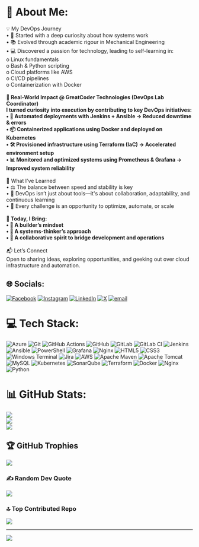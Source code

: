 # 💫 About Me:
💡 My DevOps Journey<br>      •	🚀 Started with a deep curiosity about how systems work<br>      •	📚 Evolved through academic rigour in Mechanical Engineering<br>      •	💻 Discovered a passion for technology, leading to self-learning in:<br>              o	Linux fundamentals<br>              o	Bash & Python scripting<br>              o	Cloud platforms like AWS<br>              o	CI/CD pipelines<br>              o	Containerization with Docker<br>________________________________________<br>🏢 Real-World Impact @ GreatCoder Technologies (DevOps Lab Coordinator)<br>I turned curiosity into execution by contributing to key DevOps initiatives:<br>      •	🔁 Automated deployments with Jenkins + Ansible → Reduced downtime & errors<br>      •	📦 Containerized applications using Docker and deployed on Kubernetes<br>      •	🛠️ Provisioned infrastructure using Terraform (IaC) → Accelerated environment setup<br>      •	📊 Monitored and optimized systems using Prometheus & Grafana → Improved system reliability<br>________________________________________<br>🧠 What I’ve Learned<br>      •	⚖️ The balance between speed and stability is key<br>      •	🔄 DevOps isn’t just about tools—it's about collaboration, adaptability, and continuous learning<br>      •	🔧 Every challenge is an opportunity to optimize, automate, or scale<br>________________________________________<br>🎯 Today, I Bring:<br>      •	🧱 A builder’s mindset<br>      •	🧩 A systems-thinker’s approach<br>      •	🤝 A collaborative spirit to bridge development and operations<br>________________________________________<br>📬 Let’s Connect<br>Open to sharing ideas, exploring opportunities, and geeking out over cloud infrastructure and automation.<br>


## 🌐 Socials:
[![Facebook](https://img.shields.io/badge/Facebook-%231877F2.svg?logo=Facebook&logoColor=white)](https://facebook.com/Lakshmiarayana.senagaravapu) [![Instagram](https://img.shields.io/badge/Instagram-%23E4405F.svg?logo=Instagram&logoColor=white)](https://instagram.com/lakshminarayanasenagavarapu) [![LinkedIn](https://img.shields.io/badge/LinkedIn-%230077B5.svg?logo=linkedin&logoColor=white)](https://linkedin.com/in/lakshminarayana-senagavarapu) [![X](https://img.shields.io/badge/X-black.svg?logo=X&logoColor=white)](https://x.com/Narayana386) [![email](https://img.shields.io/badge/Email-D14836?logo=gmail&logoColor=white)](mailto:Lakshminarayanas386@gmail.com) 

# 💻 Tech Stack:
![Azure](https://img.shields.io/badge/azure-%230072C6.svg?style=for-the-badge&logo=microsoftazure&logoColor=white) ![Git](https://img.shields.io/badge/git-%23F05033.svg?style=for-the-badge&logo=git&logoColor=white) ![GitHub Actions](https://img.shields.io/badge/github%20actions-%232671E5.svg?style=for-the-badge&logo=githubactions&logoColor=white) ![GitHub](https://img.shields.io/badge/github-%23121011.svg?style=for-the-badge&logo=github&logoColor=white) ![GitLab](https://img.shields.io/badge/gitlab-%23181717.svg?style=for-the-badge&logo=gitlab&logoColor=white) ![GitLab CI](https://img.shields.io/badge/gitlab%20CI-%23181717.svg?style=for-the-badge&logo=gitlab&logoColor=white) ![Jenkins](https://img.shields.io/badge/jenkins-%232C5263.svg?style=for-the-badge&logo=jenkins&logoColor=white) ![Ansible](https://img.shields.io/badge/ansible-%231A1918.svg?style=for-the-badge&logo=ansible&logoColor=white) ![PowerShell](https://img.shields.io/badge/PowerShell-%235391FE.svg?style=for-the-badge&logo=powershell&logoColor=white) ![Grafana](https://img.shields.io/badge/grafana-%23F46800.svg?style=for-the-badge&logo=grafana&logoColor=white) ![Nginx](https://img.shields.io/badge/nginx-%23009639.svg?style=for-the-badge&logo=nginx&logoColor=white) ![HTML5](https://img.shields.io/badge/html5-%23E34F26.svg?style=for-the-badge&logo=html5&logoColor=white) ![CSS3](https://img.shields.io/badge/css3-%231572B6.svg?style=for-the-badge&logo=css3&logoColor=white) ![Windows Terminal](https://img.shields.io/badge/Windows%20Terminal-%234D4D4D.svg?style=for-the-badge&logo=windows-terminal&logoColor=white) ![Jira](https://img.shields.io/badge/jira-%230A0FFF.svg?style=for-the-badge&logo=jira&logoColor=white) ![AWS](https://img.shields.io/badge/AWS-%23FF9900.svg?style=for-the-badge&logo=amazon-aws&logoColor=white) ![Apache Maven](https://img.shields.io/badge/Apache%20Maven-C71A36?style=for-the-badge&logo=Apache%20Maven&logoColor=white) ![Apache Tomcat](https://img.shields.io/badge/apache%20tomcat-%23F8DC75.svg?style=for-the-badge&logo=apache-tomcat&logoColor=black) ![MySQL](https://img.shields.io/badge/mysql-4479A1.svg?style=for-the-badge&logo=mysql&logoColor=white) ![Kubernetes](https://img.shields.io/badge/kubernetes-%23326ce5.svg?style=for-the-badge&logo=kubernetes&logoColor=white) ![SonarQube](https://img.shields.io/badge/SonarQube-black?style=for-the-badge&logo=sonarqube&logoColor=4E9BCD) ![Terraform](https://img.shields.io/badge/terraform-%235835CC.svg?style=for-the-badge&logo=terraform&logoColor=white) ![Docker](https://img.shields.io/badge/docker-%230db7ed.svg?style=for-the-badge&logo=docker&logoColor=white) ![Nginx](https://img.shields.io/badge/nginx-%23009639.svg?style=for-the-badge&logo=nginx&logoColor=white) ![Python](https://img.shields.io/badge/python-3670A0?style=for-the-badge&logo=python&logoColor=ffdd54)
# 📊 GitHub Stats:
![](https://github-readme-stats.vercel.app/api?username=Lakshman386&theme=merko&hide_border=false&include_all_commits=false&count_private=true)<br/>
![](https://nirzak-streak-stats.vercel.app/?user=Lakshman386&theme=merko&hide_border=false)<br/>
![](https://github-readme-stats.vercel.app/api/top-langs/?username=Lakshman386&theme=merko&hide_border=false&include_all_commits=false&count_private=true&layout=compact)

## 🏆 GitHub Trophies
![](https://github-profile-trophy.vercel.app/?username=Lakshman386&theme=merko&no-frame=false&no-bg=true&margin-w=4)

### ✍️ Random Dev Quote
![](https://quotes-github-readme.vercel.app/api?type=horizontal&theme=radical)

### 🔝 Top Contributed Repo
![](https://github-contributor-stats.vercel.app/api?username=Lakshman386&limit=5&theme=dark&combine_all_yearly_contributions=true)

---
[![](https://visitcount.itsvg.in/api?id=Lakshman386&icon=0&color=0)](https://visitcount.itsvg.in)

<!-- Proudly created with GPRM ( https://gprm.itsvg.in ) -->
<!--
**Lakshman386/Lakshman386** is a ✨ _special_ ✨ repository because its `README.md` (this file) appears on your GitHub profile.

Here are some ideas to get you started:

- 🔭 I’m currently working on ...
- 🌱 I’m currently learning ...
- 👯 I’m looking to collaborate on ...
- 🤔 I’m looking for help with ...
- 💬 Ask me about ...
- 📫 How to reach me: ...
- 😄 Pronouns: ...
- ⚡ Fun fact: ...
-->
